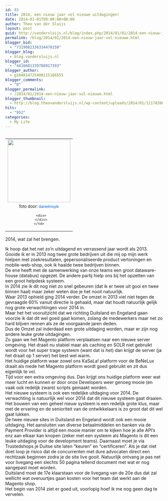 ```yaml
---
id: 83
title: 2014, een nieuw jaar vol nieuwe uitdagingen!
date: 2014-01-01T09:00:00+00:00
author: Theo van der Sluijs
layout: post
guid: http://vandersluijs.nl/blog/index.php/2014/01/01/2014-een-nieuw-jaar-vol-nieuwe/
permalink: /blog/2014/01/2014-een-nieuw-jaar-vol-nieuwe.html
blogger_bid:
  - "7319082336334478150"
blogger_blog:
  - blog.vandersluijs.nl
blogger_id:
  - "4416681339788917393"
blogger_author:
  - g104814725400115166555
blogger_comments:
  - "0"
blogger_permalink:
  - /2014/01/2014-een-nieuw-jaar-vol-nieuwe.html
blogger_thumbnail:
  - http://blog.theovandersluijs.nl/wp-content/uploads/2014/01/11178388835_b7d56ea6c9_m.jpg
hits:
  - "952"
categories:
  - My Life
---
```

<table cellpadding="0" cellspacing="0" style="float: left; margin-right: 1em;">
  <tr>
    <td style="text-align: center;">
      <a href=https://vandersluijs.resultants-e.nl/2014/01/11178388835_b7d56ea6c9_m.jpg" style="clear: left; margin-bottom: 1em; margin-left: auto; margin-right: auto;"><img border="0" src=https://vandersluijs.resultants-e.nl/2014/01/11178388835_b7d56ea6c9_m.jpg" height="200" width="200" /></a>
    </td>
  </tr>
  
  <tr>
    <td style="font-size: 13px; text-align: center;">
      foto door:&nbsp;<a href="http://www.flickr.com/photos/danmoyle/" style="background-color: #fefefe; color: #0063dc; font-family: Arial, Helvetica, sans-serif; font-size: 12px; line-height: 18px; text-align: left; text-decoration: none;">danielmoyle</a></p> 
      
      <div>
      </div>
    </td>
  </tr>
</table>

2014, wat zal het brengen.

<div>
</div>

<div>
  Ik hoop dat het net zo&#8217;n uitdagend en verrassend jaar wordt als 2013.
</div>

<div>
</div>

<div>
  Gooide ik er in 2013 nog twee grote bedrijven uit die mij op mijn werk hielpen met zoekresultaten, gepersonaliseerde product vertoningen en mobile-web-shop, ook ik haalde twee bedrijven binnen.
</div>

<div>
</div>

<div>
  De ene heeft met de samenwerking van onze teams een groot dataware-house (databus) opgezet. De andere partij hielp ons bij het opzetten van een groot helpdesk systeem.
</div>

<div>
</div>

<div>
  In 2014 zie ik dit nog niet zo snel gebeuren (dat ik er twee uit gooi en twee binnen haal) maar zeker weten doe je het nooit natuurlijk.<br /><!--more-->Waar 2013 ophield ging 2014 verder. De omzet in 2013 viel niet tegen de gevraagde 60% vanuit directie is gehaald, maar dat houdt natuurlijk gelijk nog grote verwachtingen voor 2014 in.
</div>

<div>
</div>

<div>
  Maar het het vooruitzicht dat we richting Duitsland en Engeland gaan voorzie ik dat dit wel goed gaat komen, zolang de medewerkers maar net zo hard blijven rennen als ze de voorgaande jaren deden.
</div>

<div>
</div>

<div>
  Dus de Omzet zal inderdaad een grote uitdaging worden, maar er zijn nog andere leuke grote uitdagingen.
</div>

<div>
</div>

<div>
  Zo gaan we het Magento platform verplaatsen naar een nieuwe server omgeving. Het draait nu stabiel maar als caching en SOLR niet gebruikt wordt voor het super trage systeem (want dat is het) dan krijgt de server (ja het draait op 1 server) het best wel warm.
</div>

<div>
</div>

<div>
  Het huidige platform waar zowel ons KaSaLa! platform voor de BeNeLux draait als mede het Magento platform wordt goed gebruikt en zit dus eigenlijk te vol.
</div>

<div>
</div>

<div>
  Tijd voor een extra omgeving dus. Dan krijgt ons huidige platform weer wat meer lucht en kunnen er door onze Developers weer genoeg mooie (en vaak ook redelijk zware) scripts gemaakt worden.
</div>

<div>
</div>

<div>
  Het nieuwe systeem is ook een redelijke uitdaging voor 2014. De verwachting is natuurlijk wel voor 2014 dat dit nieuwe systeem gaat draaien. Het bouwen van een geheel nieuw systeem is een redelijk grote klus, maar met de ervaring en de senioriteit van de ontwikkelaars is zo groot dat dit wel gaat lukken.
</div>

<div>
</div>

<div>
  De twee nieuwe sites in Duitsland en Engeland wordt ook een mooie uitdaging. Het aansluiten van diverse betaalmiddelen en banken via de Payment Provider is altijd een mooie manier om te kijken hoe je alle API&#8217;s enz aan elkaar kan knopen (zeker met een systeem als Magento is dit een leuke uitdaging voor de development teams). Daarnaast moet je via Trustedshops je Duitse site laten &#8220;keuren&#8221; en &#8220;certificeren&#8221;. Als je dat niet doet loop je risico dat de concurrenten met dure advocaten direct een rechtzaak beginnen zodra je de site live gooit. Natuurlijk ontvang je pas net voor livegang een slechts 50 pagina tellend document met wat er nog aangepast moet worden.&nbsp;
</div>

<div>
</div>

<div>
  Duitsland moet de 17e klaarstaan voor de livegang van de 20e dus dat zal wellicht wat overuurtjes gaan kosten voor het team dat werkt aan de Magento shop.&nbsp;
</div>

<div>
</div>

<div>
  Het begin van 2014 ziet er goed uit, voorlopig hoef ik me nog geen dag te vervelen.
</div>